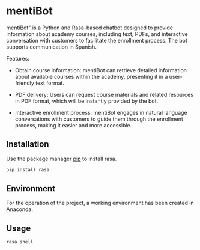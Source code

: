 # mentiBot
mentiBot" is a Python and Rasa-based chatbot designed to provide information about academy courses, including text, PDFs, and interactive conversation with customers to facilitate the enrollment process. The bot supports communication in Spanish.

Features:

 - Obtain course information: mentiBot can retrieve detailed information about available courses within the academy, presenting it in a user-friendly text format. 
   
 - PDF delivery: Users can request course materials and related resources in PDF format, which will be instantly provided by the bot.
   
 - Interactive enrollment process: mentiBot engages in natural language conversations with   	customers to guide them through the enrollment process, making it easier and more accessible.

## Installation

Use the package manager [pip](https://pip.pypa.io/en/stable/) to install rasa.

```bash
pip install rasa
```
## Environment

For the operation of the project, a working environment has been created in Anaconda.

## Usage

```bash
rasa shell
```
